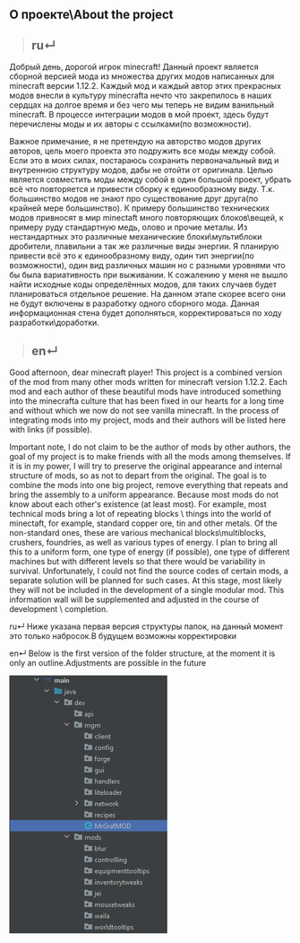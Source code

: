 ## О проекте\About the project


>## ru↵

Добрый день, дорогой игрок minecraft!
Данный проект является сборной версией мода из множества других модов написанных для minecraft версии 1.12.2.
Каждый мод и каждый автор этих прекрасных модов внесли в культуру minecrafta нечто что закрепилось в наших сердцах на долгое время и без чего мы теперь не видим ванильный minecraft.
В процессе интеграции модов в мой проект, здесь будут перечислены моды и их авторы с ссылками(по возможности).

Важное примечание, я не претендую на авторство модов других авторов, цель моего проекта это подружить все моды между собой. Если это в моих силах, постараюсь сохранить первоначальный вид и внутреннюю структуру модов, дабы не отойти от оригинала. Целью является совместить моды между собой в один большой проект, убрать всё что повторяется и привести сборку к единообразному виду.
Т.к. большинство модов не знают про существование друг друга(по крайней мере большинство).
К примеру большинство технических модов привносят в мир minectaft много повторяющих блоков\вещей, к примеру руду стандартную медь, олово и прочие металы. Из нестандартных это различные механические блоки\мультиблоки дробители, плавильни а так же различные виды энергии.
Я планирую привести всё это к единообразному виду, один тип энергии(по возможности), один вид различных машин но с разными уровнями что бы была вариативность при выживании.
К сожалению у меня не вышло найти исходные коды определённых модов, для таких случаев будет планироваться отдельное решение. На данном этапе скорее всего они не будут включены в разработку одного сборного мода.
Данная информационная стена будет дополняться, корректироваться по ходу разработки\доработки.

>## en↵

Good afternoon, dear minecraft player!
This project is a combined version of the mod from many other mods written for minecraft version 1.12.2.
Each mod and each author of these beautiful mods have introduced something into the minecrafta culture that has been fixed in our hearts for a long time and without which we now do not see vanilla minecraft.
In the process of integrating mods into my project, mods and their authors will be listed here with links (if possible).

Important note, I do not claim to be the author of mods by other authors, the goal of my project is to make friends with all the mods among themselves. If it is in my power, I will try to preserve the original appearance and internal structure of mods, so as not to depart from the original. The goal is to combine the mods into one big project, remove everything that repeats and bring the assembly to a uniform appearance.
Because most mods do not know about each other's existence (at least most).
For example, most technical mods bring a lot of repeating blocks \ things into the world of minectaft, for example, standard copper ore, tin and other metals. Of the non-standard ones, these are various mechanical blocks\multiblocks, crushers, foundries, as well as various types of energy.
I plan to bring all this to a uniform form, one type of energy (if possible), one type of different machines but with different levels so that there would be variability in survival.
Unfortunately, I could not find the source codes of certain mods, a separate solution will be planned for such cases. At this stage, most likely they will not be included in the development of a single modular mod.
This information wall will be supplemented and adjusted in the course of development \ completion.


ru↵
Ниже указана первая версия структуры папок, на данный момент это только набросок.В будущем возможны корректировки

en↵
Below is the first version of the folder structure, at the moment it is only an outline.Adjustments are possible in the future

![img.png](img.png)